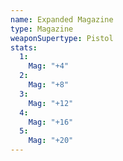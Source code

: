 ```yaml
---
name: Expanded Magazine
type: Magazine
weaponSupertype: Pistol
stats:
  1:
    Mag: "+4"
  2:
    Mag: "+8"
  3:
    Mag: "+12"
  4:
    Mag: "+16"
  5:
    Mag: "+20"
---
```

